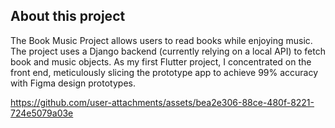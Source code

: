 ## About this project

The Book Music Project allows users to read books while enjoying music. The project uses a Django backend (currently relying on a local API) to fetch book and music objects. As my first Flutter project, I concentrated on the front end, meticulously slicing the prototype app to achieve 99% accuracy with Figma design prototypes.

https://github.com/user-attachments/assets/bea2e306-88ce-480f-8221-724e5079a03e
